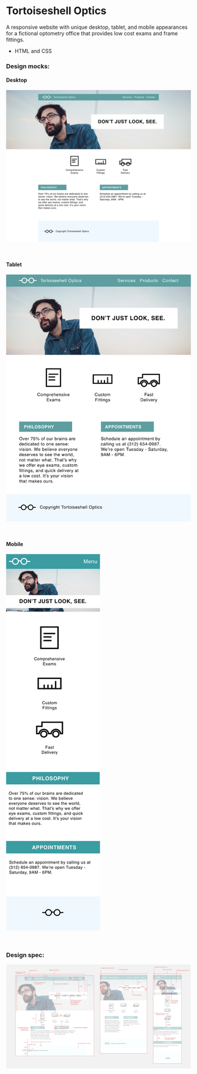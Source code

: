 # Tortoiseshell Optics
A responsive website with unique desktop, tablet, and mobile appearances for a fictional optometry office that provides low cost exams and frame fittings.

- HTML and CSS

### Design mocks:

#### Desktop

![design mock](resources/images/desktop.jpg)

<br />

#### Tablet

![design mock](resources/images/tablet.jpg)

<br />

#### Mobile

![design mock](resources/images/mobile.jpg)

<br />

### Design spec:

![design spec](resources/images/redline.jpg)

